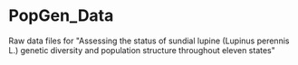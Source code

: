 # PopGen_Data
Raw data files for "Assessing the status of sundial lupine (Lupinus perennis L.) genetic diversity and population structure throughout eleven states"
